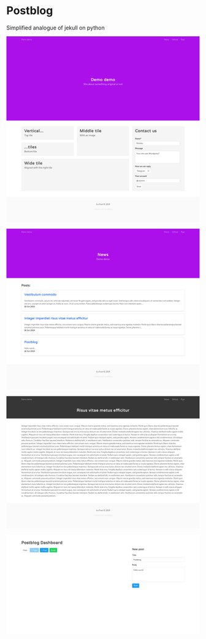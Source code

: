 # Postblog

Simplified analogue of jekull on python

![1](_readme_files/1.png?raw=true)

![2](_readme_files/2.png?raw=true)

![3](_readme_files/3.png?raw=true)

![4](_readme_files/4.png?raw=true)
